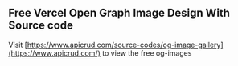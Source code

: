 ## Free Vercel Open Graph Image Design With Source code

Visit [https://www.apicrud.com/source-codes/og-image-gallery](https://www.apicrud.com/) to view the free og-images

